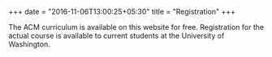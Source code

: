 +++
date = "2016-11-06T13:00:25+05:30"
title = "Registration"
+++

The ACM curriculum is available on this website for free. Registration for the actual course is available to current students at the University of Washington. 

